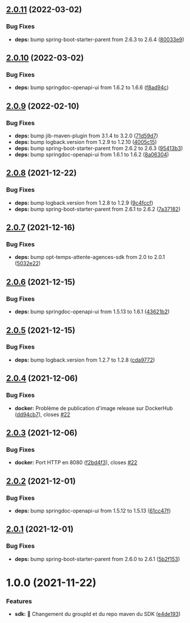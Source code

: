 ## [2.0.11](https://github.com/opt-nc/opt-temps-attente-agences-api/compare/v2.0.10...v2.0.11) (2022-03-02)


### Bug Fixes

* **deps:** bump spring-boot-starter-parent from 2.6.3 to 2.6.4 ([80033e9](https://github.com/opt-nc/opt-temps-attente-agences-api/commit/80033e9a0ffab5f59132cb0eb51bd6649121d56f))

## [2.0.10](https://github.com/opt-nc/opt-temps-attente-agences-api/compare/v2.0.9...v2.0.10) (2022-03-02)


### Bug Fixes

* **deps:** bump springdoc-openapi-ui from 1.6.2 to 1.6.6 ([f8ad94c](https://github.com/opt-nc/opt-temps-attente-agences-api/commit/f8ad94c975a7de23c547fd301c9b744b27d8e0cf))

## [2.0.9](https://github.com/opt-nc/opt-temps-attente-agences-api/compare/v2.0.8...v2.0.9) (2022-02-10)


### Bug Fixes

* **deps:** bump jib-maven-plugin from 3.1.4 to 3.2.0 ([71d59d7](https://github.com/opt-nc/opt-temps-attente-agences-api/commit/71d59d7dd3534c5b59b3ab2648269a923804f867))
* **deps:** bump logback.version from 1.2.9 to 1.2.10 ([4005c15](https://github.com/opt-nc/opt-temps-attente-agences-api/commit/4005c158efca96acd7cd9c228cebcf14930ca4d2))
* **deps:** bump spring-boot-starter-parent from 2.6.2 to 2.6.3 ([95413b3](https://github.com/opt-nc/opt-temps-attente-agences-api/commit/95413b3beb03a0f9966fc72b827cd722e5af620c))
* **deps:** bump springdoc-openapi-ui from 1.6.1 to 1.6.2 ([8a06304](https://github.com/opt-nc/opt-temps-attente-agences-api/commit/8a06304910fe26b89590af991ca49e4a5715fb5d))

## [2.0.8](https://github.com/opt-nc/opt-temps-attente-agences-api/compare/v2.0.7...v2.0.8) (2021-12-22)


### Bug Fixes

* **deps:** bump logback.version from 1.2.8 to 1.2.9 ([9c4fccf](https://github.com/opt-nc/opt-temps-attente-agences-api/commit/9c4fccf8d78792ec78f7c09f0d95c9953be3842d))
* **deps:** bump spring-boot-starter-parent from 2.6.1 to 2.6.2 ([7a37182](https://github.com/opt-nc/opt-temps-attente-agences-api/commit/7a3718286253776623cdc789c14954c2e119f467))

## [2.0.7](https://github.com/opt-nc/opt-temps-attente-agences-api/compare/v2.0.6...v2.0.7) (2021-12-16)


### Bug Fixes

* **deps:** bump opt-temps-attente-agences-sdk from 2.0 to 2.0.1 ([5032e22](https://github.com/opt-nc/opt-temps-attente-agences-api/commit/5032e2203576d81b43736f3edd9cd5e73dead83f))

## [2.0.6](https://github.com/opt-nc/opt-temps-attente-agences-api/compare/v2.0.5...v2.0.6) (2021-12-15)


### Bug Fixes

* **deps:** bump springdoc-openapi-ui from 1.5.13 to 1.6.1 ([43621b2](https://github.com/opt-nc/opt-temps-attente-agences-api/commit/43621b2af69eb7813623861d010e4ec3d871e0ba))

## [2.0.5](https://github.com/opt-nc/opt-temps-attente-agences-api/compare/v2.0.4...v2.0.5) (2021-12-15)


### Bug Fixes

* **deps:** bump logback.version from 1.2.7 to 1.2.8 ([cda9772](https://github.com/opt-nc/opt-temps-attente-agences-api/commit/cda97722b572e3f4d5fab7abe17241a85365edb7))

## [2.0.4](https://github.com/opt-nc/opt-temps-attente-agences-api/compare/v2.0.3...v2.0.4) (2021-12-06)


### Bug Fixes

* **docker:** Problème de publication d'image release sur DockerHub ([dd94cb7](https://github.com/opt-nc/opt-temps-attente-agences-api/commit/dd94cb735bcbbd3b6373a28ab34dfcf78aae6e24)), closes [#22](https://github.com/opt-nc/opt-temps-attente-agences-api/issues/22)

## [2.0.3](https://github.com/opt-nc/opt-temps-attente-agences-api/compare/v2.0.2...v2.0.3) (2021-12-06)


### Bug Fixes

* **docker:** Port HTTP en 8080 ([f2bd4f3](https://github.com/opt-nc/opt-temps-attente-agences-api/commit/f2bd4f358a1ddf2d6f9dbdd961009e4a55e3d57c)), closes [#22](https://github.com/opt-nc/opt-temps-attente-agences-api/issues/22)

## [2.0.2](https://github.com/opt-nc/opt-temps-attente-agences-api/compare/v2.0.1...v2.0.2) (2021-12-01)


### Bug Fixes

* **deps:** bump springdoc-openapi-ui from 1.5.12 to 1.5.13 ([61cc47f](https://github.com/opt-nc/opt-temps-attente-agences-api/commit/61cc47f3f715804fce5948f507a100ed6592c89c))

## [2.0.1](https://github.com/opt-nc/opt-temps-attente-agences-api/compare/v2.0.0...v2.0.1) (2021-12-01)


### Bug Fixes

* **deps:** bump spring-boot-starter-parent from 2.6.0 to 2.6.1 ([5b2f153](https://github.com/opt-nc/opt-temps-attente-agences-api/commit/5b2f153134d8618dc4d4871266f9b7c2614a859d))

# 1.0.0 (2021-11-22)


### Features

* **sdk:** :pushpin: Changement du groupId et du repo maven du SDK ([e4de193](https://github.com/opt-nc/opt-temps-attente-agences-api/commit/e4de193744de29a24d615ee9c68de27abd07ef8b))
